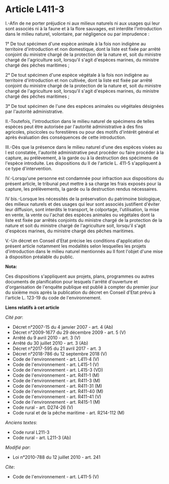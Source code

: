 # Article L411-3

I.-Afin de ne porter préjudice ni aux milieux naturels ni aux usages qui leur sont associés ni à la faune et à la flore
sauvages, est interdite l'introduction dans le milieu naturel, volontaire, par négligence ou par imprudence : 

1° De tout spécimen d'une espèce animale à la fois non indigène au territoire d'introduction et non domestique, dont la liste
est fixée par arrêté conjoint du ministre chargé de la protection de la nature et, soit du ministre chargé de l'agriculture
soit, lorsqu'il s'agit d'espèces marines, du ministre chargé des pêches maritimes ; 

2° De tout spécimen d'une espèce végétale à la fois non indigène au territoire d'introduction et non cultivée, dont la liste
est fixée par arrêté conjoint du ministre chargé de la protection de la nature et, soit du ministre chargé de l'agriculture
soit, lorsqu'il s'agit d'espèces marines, du ministre chargé des pêches maritimes ; 

3° De tout spécimen de l'une des espèces animales ou végétales désignées par l'autorité administrative. 

II.-Toutefois, l'introduction dans le milieu naturel de spécimens de telles espèces peut être autorisée par l'autorité
administrative à des fins agricoles, piscicoles ou forestières ou pour des motifs d'intérêt général et après évaluation des
conséquences de cette introduction. 

III.-Dès que la présence dans le milieu naturel d'une des espèces visées au I est constatée, l'autorité administrative peut
procéder ou faire procéder à la capture, au prélèvement, à la garde ou à la destruction des spécimens de l'espèce introduite.
Les dispositions du II de l'article L. 411-5 s'appliquent à ce type d'intervention. 

IV.-Lorsqu'une personne est condamnée pour infraction aux dispositions du présent article, le tribunal peut mettre à sa
charge les frais exposés pour la capture, les prélèvements, la garde ou la destruction rendus nécessaires. 

IV bis.-Lorsque les nécessités de la préservation du patrimoine biologique, des milieux naturels et des usages qui leur sont
associés justifient d'éviter leur diffusion, sont interdits le transport, le colportage, l'utilisation, la mise en vente, la
vente ou l'achat des espèces animales ou végétales dont la liste est fixée par arrêtés conjoints du ministre chargé de la
protection de la nature et soit du ministre chargé de l'agriculture soit, lorsqu'il s'agit d'espèces marines, du ministre
chargé des pêches maritimes. 

V.-Un décret en Conseil d'Etat précise les conditions d'application du présent article notamment les modalités selon
lesquelles les projets d'introduction dans le milieu naturel mentionnés au II font l'objet d'une mise à disposition préalable
du public.

**Nota:**

Ces dispositions s'appliquent aux projets, plans, programmes ou autres documents de planification pour lesquels l'arrêté
d'ouverture et d'organisation de l'enquête publique est publié à compter du premier jour du sixième mois après la publication
du décret en Conseil d'Etat prévu à l'article L. 123-19 du code de l'environnement.

**Liens relatifs à cet article**

_Cité par_:

  - Décret n°2007-15 du 4 janvier 2007 - art. 4 (Ab)
  - Décret n°2009-1677 du 29 décembre 2009 - art. 5 (V)
  - Arrêté du 9 avril 2010 - art. 3 (V)
  - Arrêté du 30 juillet 2010 - art. 3 (Ab)
  - Décret n°2017-595 du 21 avril 2017 - art. 3
  - Décret n°2018-786 du 12 septembre 2018 (V)
  - Code de l'environnement - art. L411-4 (V)
  - Code de l'environnement - art. L415-1 (V)
  - Code de l'environnement - art. L415-3 (VD)
  - Code de l'environnement - art. R411-1 (M)
  - Code de l'environnement - art. R411-3 (M)
  - Code de l'environnement - art. R411-31 (M)
  - Code de l'environnement - art. R411-40 (M)
  - Code de l'environnement - art. R411-41 (V)
  - Code de l'environnement - art. R415-1 (M)
  - Code rural - art. D274-26 (V)
  - Code rural et de la pêche maritime - art. R214-112 (M)

_Anciens textes_:

  - Code rural L211-3
  - Code rural - art. L211-3 (Ab)

_Modifié par_:

  - Loi n°2010-788 du 12 juillet 2010 - art. 241

_Cite_:

  - Code de l'environnement - art. L411-5 (V)
